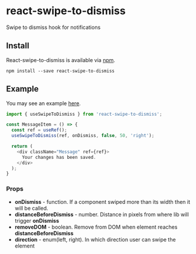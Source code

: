 # react-swipe-to-dismiss
Swipe to dismiss hook for notifications

## Install
React-swipe-to-dismiss is available via [npm](https://www.npmjs.com/package/react-swipe-to-dismiss).
```
npm install --save react-swipe-to-dismiss
```

## Example
You may see an example <a href="https://rawgit.com/hosembafer/react-swipe-to-dismiss/master/example/build/index.html" target="_blank">here</a>.
```js
import { useSwipeToDismiss } from 'react-swipe-to-dismiss';

const MessageItem = () => {
  const ref = useRef();
  useSwipeToDismiss(ref, onDismiss, false, 50, 'right');

  return (
    <div className="Message" ref={ref}>
      Your changes has been saved.
    </div>
  );
}

```

### Props
- **onDismiss** - function. If a component swiped more than its width then it will be called.
- **distanceBeforeDismiss** - number. Distance in pixels from where lib will trigger **onDismiss**
- **removeDOM** - boolean. Remove from DOM when element reaches **distanceBeforeDismiss**
- **direction** - enum(left, right). In which direction user can swipe the element